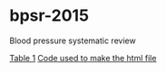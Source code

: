 # bpsr-2015
Blood pressure systematic review


[Table 1](https://avonholle.github.io/bpsr-2015/table1.html) [Code used to make the html file](table1.Rmd)
